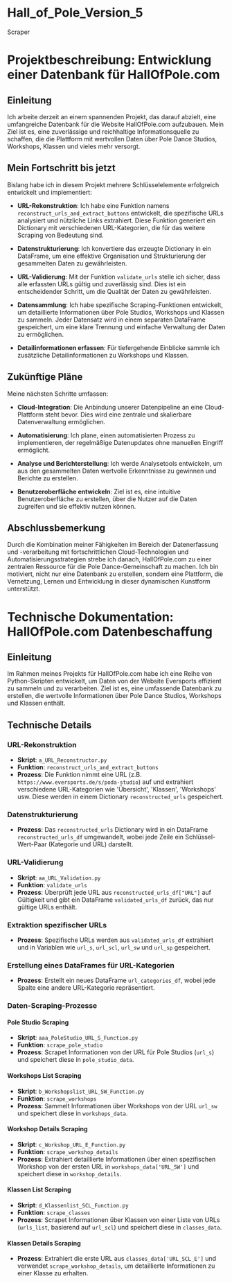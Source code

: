 # Hall_of_Pole_Version_5
Scraper


# Projektbeschreibung: Entwicklung einer Datenbank für HallOfPole.com

## Einleitung
Ich arbeite derzeit an einem spannenden Projekt, das darauf abzielt, eine umfangreiche Datenbank für die Website HallOfPole.com aufzubauen. Mein Ziel ist es, eine zuverlässige und reichhaltige Informationsquelle zu schaffen, die die Plattform mit wertvollen Daten über Pole Dance Studios, Workshops, Klassen und vieles mehr versorgt.

## Mein Fortschritt bis jetzt
Bislang habe ich in diesem Projekt mehrere Schlüsselelemente erfolgreich entwickelt und implementiert:

- **URL-Rekonstruktion**: Ich habe eine Funktion namens `reconstruct_urls_and_extract_buttons` entwickelt, die spezifische URLs analysiert und nützliche Links extrahiert. Diese Funktion generiert ein Dictionary mit verschiedenen URL-Kategorien, die für das weitere Scraping von Bedeutung sind.

- **Datenstrukturierung**: Ich konvertiere das erzeugte Dictionary in ein DataFrame, um eine effektive Organisation und Strukturierung der gesammelten Daten zu gewährleisten.

- **URL-Validierung**: Mit der Funktion `validate_urls` stelle ich sicher, dass alle erfassten URLs gültig und zuverlässig sind. Dies ist ein entscheidender Schritt, um die Qualität der Daten zu gewährleisten.

- **Datensammlung**: Ich habe spezifische Scraping-Funktionen entwickelt, um detaillierte Informationen über Pole Studios, Workshops und Klassen zu sammeln. Jeder Datensatz wird in einem separaten DataFrame gespeichert, um eine klare Trennung und einfache Verwaltung der Daten zu ermöglichen.

- **Detailinformationen erfassen**: Für tiefergehende Einblicke sammle ich zusätzliche Detailinformationen zu Workshops und Klassen.

## Zukünftige Pläne
Meine nächsten Schritte umfassen:

- **Cloud-Integration**: Die Anbindung unserer Datenpipeline an eine Cloud-Plattform steht bevor. Dies wird eine zentrale und skalierbare Datenverwaltung ermöglichen.

- **Automatisierung**: Ich plane, einen automatisierten Prozess zu implementieren, der regelmäßige Datenupdates ohne manuellen Eingriff ermöglicht.

- **Analyse und Berichterstellung**: Ich werde Analysetools entwickeln, um aus den gesammelten Daten wertvolle Erkenntnisse zu gewinnen und Berichte zu erstellen.

- **Benutzeroberfläche entwickeln**: Ziel ist es, eine intuitive Benutzeroberfläche zu erstellen, über die Nutzer auf die Daten zugreifen und sie effektiv nutzen können.

## Abschlussbemerkung
Durch die Kombination meiner Fähigkeiten im Bereich der Datenerfassung und -verarbeitung mit fortschrittlichen Cloud-Technologien und Automatisierungsstrategien strebe ich danach, HallOfPole.com zu einer zentralen Ressource für die Pole Dance-Gemeinschaft zu machen. Ich bin motiviert, nicht nur eine Datenbank zu erstellen, sondern eine Plattform, die Vernetzung, Lernen und Entwicklung in dieser dynamischen Kunstform unterstützt.




# Technische Dokumentation: HallOfPole.com Datenbeschaffung

## Einleitung
Im Rahmen meines Projekts für HallOfPole.com habe ich eine Reihe von Python-Skripten entwickelt, um Daten von der Website Eversports effizient zu sammeln und zu verarbeiten. Ziel ist es, eine umfassende Datenbank zu erstellen, die wertvolle Informationen über Pole Dance Studios, Workshops und Klassen enthält.

## Technische Details

### URL-Rekonstruktion
- **Skript**: `a_URL_Reconstructor.py`
- **Funktion**: `reconstruct_urls_and_extract_buttons`
- **Prozess**: Die Funktion nimmt eine URL (z.B. `https://www.eversports.de/s/poda-studio`) auf und extrahiert verschiedene URL-Kategorien wie 'Übersicht', 'Klassen', 'Workshops' usw. Diese werden in einem Dictionary `reconstructed_urls` gespeichert.

### Datenstrukturierung
- **Prozess**: Das `reconstructed_urls` Dictionary wird in ein DataFrame `reconstructed_urls_df` umgewandelt, wobei jede Zeile ein Schlüssel-Wert-Paar (Kategorie und URL) darstellt.

### URL-Validierung
- **Skript**: `aa_URL_Validation.py`
- **Funktion**: `validate_urls`
- **Prozess**: Überprüft jede URL aus `reconstructed_urls_df["URL"]` auf Gültigkeit und gibt ein DataFrame `validated_urls_df` zurück, das nur gültige URLs enthält.

### Extraktion spezifischer URLs
- **Prozess**: Spezifische URLs werden aus `validated_urls_df` extrahiert und in Variablen wie `url_s`, `url_scl`, `url_sw` und `url_sp` gespeichert.

### Erstellung eines DataFrames für URL-Kategorien
- **Prozess**: Erstellt ein neues DataFrame `url_categories_df`, wobei jede Spalte eine andere URL-Kategorie repräsentiert.

### Daten-Scraping-Prozesse

#### Pole Studio Scraping
- **Skript**: `aaa_PoleStudio_URL_S_Function.py`
- **Funktion**: `scrape_pole_studio`
- **Prozess**: Scrapet Informationen von der URL für Pole Studios (`url_s`) und speichert diese in `pole_studio_data`.

#### Workshops List Scraping
- **Skript**: `b_Workshopslist_URL_SW_Function.py`
- **Funktion**: `scrape_workshops`
- **Prozess**: Sammelt Informationen über Workshops von der URL `url_sw` und speichert diese in `workshops_data`.

#### Workshop Details Scraping
- **Skript**: `c_Workshop_URL_E_Function.py`
- **Funktion**: `scrape_workshop_details`
- **Prozess**: Extrahiert detaillierte Informationen über einen spezifischen Workshop von der ersten URL in `workshops_data['URL_SW']` und speichert diese in `workshop_details`.

#### Klassen List Scraping
- **Skript**: `d_Klassenlist_SCL_Function.py`
- **Funktion**: `scrape_classes`
- **Prozess**: Scrapet Informationen über Klassen von einer Liste von URLs (`urls_list`, basierend auf `url_scl`) und speichert diese in `classes_data`.

#### Klassen Details Scraping
- **Prozess**: Extrahiert die erste URL aus `classes_data['URL_SCL_E']` und verwendet `scrape_workshop_details`, um detaillierte Informationen zu einer Klasse zu erhalten.